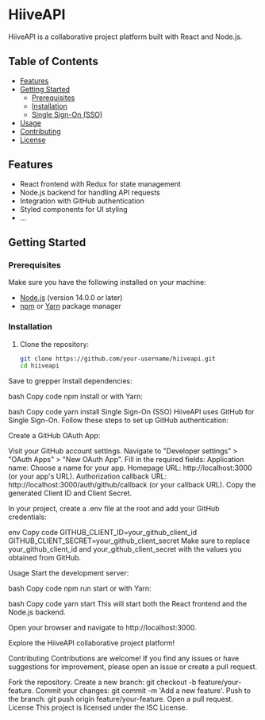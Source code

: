 # HiiveAPI

HiiveAPI is a collaborative project platform built with React and Node.js.

## Table of Contents

- [Features](#features)
- [Getting Started](#getting-started)
  - [Prerequisites](#prerequisites)
  - [Installation](#installation)
  - [Single Sign-On (SSO)](#single-sign-on-sso)
- [Usage](#usage)
- [Contributing](#contributing)
- [License](#license)

## Features

- React frontend with Redux for state management
- Node.js backend for handling API requests
- Integration with GitHub authentication
- Styled components for UI styling
- ...

## Getting Started

### Prerequisites

Make sure you have the following installed on your machine:

- [Node.js](https://nodejs.org/) (version 14.0.0 or later)
- [npm](https://www.npmjs.com/) or [Yarn](https://yarnpkg.com/) package manager

### Installation

1. Clone the repository:

   ```bash
   git clone https://github.com/your-username/hiiveapi.git
   cd hiiveapi
Save to grepper
Install dependencies:

bash
Copy code
npm install
or with Yarn:

bash
Copy code
yarn install
Single Sign-On (SSO)
HiiveAPI uses GitHub for Single Sign-On. Follow these steps to set up GitHub authentication:

Create a GitHub OAuth App:

Visit your GitHub account settings.
Navigate to "Developer settings" > "OAuth Apps" > "New OAuth App".
Fill in the required fields:
Application name: Choose a name for your app.
Homepage URL: http://localhost:3000 (or your app's URL).
Authorization callback URL: http://localhost:3000/auth/github/callback (or your callback URL).
Copy the generated Client ID and Client Secret.

In your project, create a .env file at the root and add your GitHub credentials:

env
Copy code
GITHUB_CLIENT_ID=your_github_client_id
GITHUB_CLIENT_SECRET=your_github_client_secret
Make sure to replace your_github_client_id and your_github_client_secret with the values you obtained from GitHub.

Usage
Start the development server:

bash
Copy code
npm run start
or with Yarn:

bash
Copy code
yarn start
This will start both the React frontend and the Node.js backend.

Open your browser and navigate to http://localhost:3000.

Explore the HiiveAPI collaborative project platform!

Contributing
Contributions are welcome! If you find any issues or have suggestions for improvement, please open an issue or create a pull request.

Fork the repository.
Create a new branch: git checkout -b feature/your-feature.
Commit your changes: git commit -m 'Add a new feature'.
Push to the branch: git push origin feature/your-feature.
Open a pull request.
License
This project is licensed under the ISC License.
